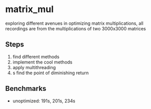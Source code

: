 # matrix_mul
exploring different avenues in optimizing matrix multiplications, all recordings are from the multiplications of two 3000x3000 matrices

## Steps
1.  find different methods
2.  implement the cool methods
3.  apply multithreading
4. s find the point of diminishing return 

## Benchmarks 
- unoptimized: 191s, 201s, 234s